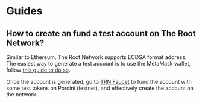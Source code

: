 # Guides

## How to create an fund a test account on The Root Network?

Similar to Ethereum, The Root Network supports ECDSA format address. The easiest way to generate a test account is to use the MetaMask wallet, follow [this guide to do so](https://support.metamask.io/hc/en-us/articles/360015289452-How-to-create-an-additional-account-in-your-wallet).

Once the account is generated, go to [TRN Faucet](https://faucet.rootnet.cloud) to fund the account with some test tokens on Porcini (testnet), and effectively create the account on the network.
